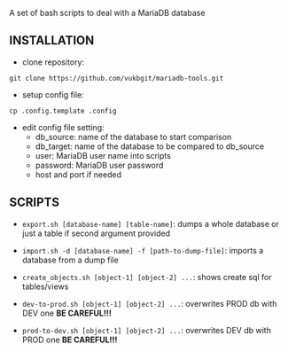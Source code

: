 A set of bash scripts to deal with a MariaDB database

## INSTALLATION ##

* clone repository:

`git clone https://github.com/vukbgit/mariadb-tools.git`

* setup config file:

`cp .config.template .config`

* edit config file setting:
	* db_source: name of the database to start comparison
	* db_target: name of the database to be compared to db_source
	* user: MariaDB user name into scripts
	* password: MariaDB user password
	* host and port if needed

## SCRIPTS ##

* `export.sh [database-name] [table-name]`: dumps a whole database or just a table if second argument provided

* `import.sh -d [database-name] -f [path-to-dump-file]`: imports a database from a dump file

* `create_objects.sh [object-1] [object-2] ...`: shows create sql for tables/views 

* `dev-to-prod.sh [object-1] [object-2] ...`: overwrites PROD db with DEV one __BE CAREFUL!!!__

* `prod-to-dev.sh [object-1] [object-2] ...`: overwrites DEV db with PROD one __BE CAREFUL!!!__
